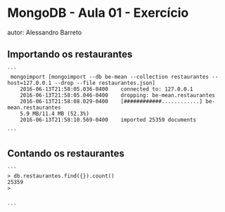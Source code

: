 # MongoDB - Aula 01 - Exercício
autor: Alessandro Barreto

## Importando os restaurantes

    ```
     mongoimport [mongoimport --db be-mean --collection restaurantes --host=127.0.0.1 --drop --file restaurantes.json]
        2016-06-13T21:58:05.036-0400    connected to: 127.0.0.1
        2016-06-13T21:58:05.046-0400    dropping: be-mean.restaurantes
        2016-06-13T21:58:08.029-0400    [############............] be-mean.restaurantes
        5.9 MB/11.4 MB (52.3%)
        2016-06-13T21:58:10.569-0400    imported 25359 documents

    ```

## Contando os restaurantes

    ```
    > db.restaurantes.find({}).count()
    25359
    >


    ```